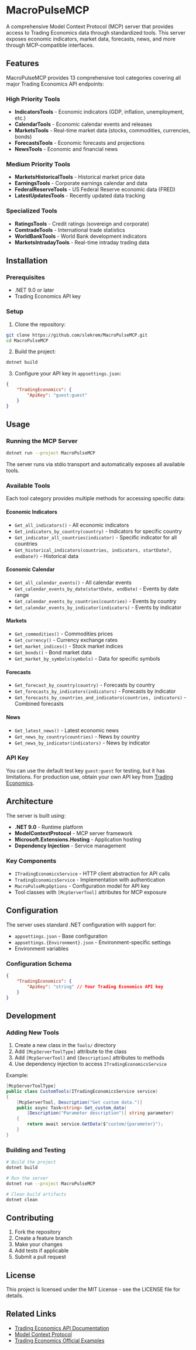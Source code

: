 # MacroPulseMCP

A comprehensive Model Context Protocol (MCP) server that provides access to Trading Economics data through standardized tools. This server exposes economic indicators, market data, forecasts, news, and more through MCP-compatible interfaces.

## Features

MacroPulseMCP provides 13 comprehensive tool categories covering all major Trading Economics API endpoints:

### High Priority Tools
- **IndicatorsTools** - Economic indicators (GDP, inflation, unemployment, etc.)
- **CalendarTools** - Economic calendar events and releases
- **MarketsTools** - Real-time market data (stocks, commodities, currencies, bonds)
- **ForecastsTools** - Economic forecasts and projections
- **NewsTools** - Economic and financial news

### Medium Priority Tools
- **MarketsHistoricalTools** - Historical market price data
- **EarningsTools** - Corporate earnings calendar and data
- **FederalReserveTools** - US Federal Reserve economic data (FRED)
- **LatestUpdatesTools** - Recently updated data tracking

### Specialized Tools
- **RatingsTools** - Credit ratings (sovereign and corporate)
- **ComtradeTools** - International trade statistics
- **WorldBankTools** - World Bank development indicators
- **MarketsIntradayTools** - Real-time intraday trading data

## Installation

### Prerequisites
- .NET 9.0 or later
- Trading Economics API key

### Setup

1. Clone the repository:
```bash
git clone https://github.com/slekrem/MacroPulseMCP.git
cd MacroPulseMCP
```

2. Build the project:
```bash
dotnet build
```

3. Configure your API key in `appsettings.json`:
```json
{
    "TradingEconomics": {
        "ApiKey": "guest:guest"
    }
}
```

## Usage

### Running the MCP Server

```bash
dotnet run --project MacroPulseMCP
```

The server runs via stdio transport and automatically exposes all available tools.

### Available Tools

Each tool category provides multiple methods for accessing specific data:

#### Economic Indicators
- `Get_all_indicators()` - All economic indicators
- `Get_indicators_by_country(country)` - Indicators for specific country
- `Get_indicator_all_countries(indicator)` - Specific indicator for all countries
- `Get_historical_indicators(countries, indicators, startDate?, endDate?)` - Historical data

#### Economic Calendar
- `Get_all_calendar_events()` - All calendar events
- `Get_calendar_events_by_date(startDate, endDate)` - Events by date range
- `Get_calendar_events_by_countries(countries)` - Events by country
- `Get_calendar_events_by_indicator(indicators)` - Events by indicator

#### Markets
- `Get_commodities()` - Commodities prices
- `Get_currency()` - Currency exchange rates
- `Get_market_indices()` - Stock market indices
- `Get_bonds()` - Bond market data
- `Get_market_by_symbols(symbols)` - Data for specific symbols

#### Forecasts
- `Get_forecast_by_country(country)` - Forecasts by country
- `Get_forecasts_by_indicators(indicators)` - Forecasts by indicator
- `Get_forecasts_by_countries_and_indicators(countries, indicators)` - Combined forecasts

#### News
- `Get_latest_news()` - Latest economic news
- `Get_news_by_country(countries)` - News by country
- `Get_news_by_indicator(indicators)` - News by indicator

### API Key

You can use the default test key `guest:guest` for testing, but it has limitations. For production use, obtain your own API key from [Trading Economics](https://tradingeconomics.com/).

## Architecture

The server is built using:
- **.NET 9.0** - Runtime platform
- **ModelContextProtocol** - MCP server framework
- **Microsoft.Extensions.Hosting** - Application hosting
- **Dependency Injection** - Service management

### Key Components

- `ITradingEconomicsService` - HTTP client abstraction for API calls
- `TradingEconomicsService` - Implementation with authentication
- `MacroPulseMcpOptions` - Configuration model for API key
- Tool classes with `[McpServerTool]` attributes for MCP exposure

## Configuration

The server uses standard .NET configuration with support for:
- `appsettings.json` - Base configuration
- `appsettings.{Environment}.json` - Environment-specific settings
- Environment variables

### Configuration Schema

```json
{
    "TradingEconomics": {
        "ApiKey": "string" // Your Trading Economics API key
    }
}
```

## Development

### Adding New Tools

1. Create a new class in the `Tools/` directory
2. Add `[McpServerToolType]` attribute to the class
3. Add `[McpServerTool]` and `[Description]` attributes to methods
4. Use dependency injection to access `ITradingEconomicsService`

Example:
```csharp
[McpServerToolType]
public class CustomTools(ITradingEconomicsService service)
{
    [McpServerTool, Description("Get custom data.")]
    public async Task<string> Get_custom_data(
        [Description("Parameter description")] string parameter)
    {
        return await service.GetData($"custom/{parameter}");
    }
}
```

### Building and Testing

```bash
# Build the project
dotnet build

# Run the server
dotnet run --project MacroPulseMCP

# Clean build artifacts
dotnet clean
```

## Contributing

1. Fork the repository
2. Create a feature branch
3. Make your changes
4. Add tests if applicable
5. Submit a pull request

## License

This project is licensed under the MIT License - see the LICENSE file for details.

## Related Links

- [Trading Economics API Documentation](https://docs.tradingeconomics.com/)
- [Model Context Protocol](https://modelcontextprotocol.io/)
- [Trading Economics Official Examples](https://github.com/tradingeconomics/tradingeconomics)

